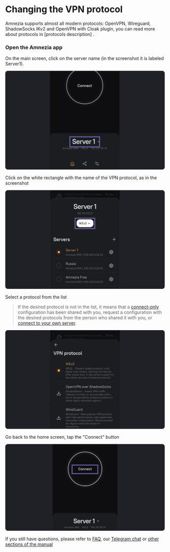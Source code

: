 # Changing the VPN protocol

Amnezia supports almost all modern protocols: OpenVPN, Wireguard, ShadowSocks IKv2 and OpenVPN with Cloak plugin, you can read more about protocols in [protocols description] .
&nbsp;

### Open the Amnezia app

On the main screen, click on the server name (in the screenshot it is labeled Server1).

![](https://raw.githubusercontent.com/amnezia-vpn/amnezia.org-content/master/docs/en/instructions/14_protocol-change/img/pc_en_1.png)

Click on the white rectangle with the name of the VPN protocol, 
as in the screenshot

![](https://raw.githubusercontent.com/amnezia-vpn/amnezia.org-content/master/docs/en/instructions/14_protocol-change/img/pc_en_2.png)

Select a protocol from the list

> If the desired protocol is not in the list, it means that a [connect-only] configuration has been shared with you, request a configuration with the desired protocols from the person who shared it with you, or [connect to your own server].


![](https://raw.githubusercontent.com/amnezia-vpn/amnezia.org-content/master/docs/en/instructions/14_protocol-change/img/pc_en_3.png)

Go back to the home screen, tap the "Connect" button

![](https://raw.githubusercontent.com/amnezia-vpn/amnezia.org-content/master/docs/en/instructions/14_protocol-change/img/pc_en_4.png)


If you still have questions, please refer to [FAQ], our [Telegram chat] or [other sections of the manual]


[about-int-link]: /about
[connect-only]: /instructions/29_connection_access_only
[connect to your own server]: ../instructions/0_starter-guide
[FAQ]: ../faq
[Telegram chat]: https://t.me/amnezia_vpn_en
[other sections of the manual]: ../instructions/

















